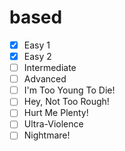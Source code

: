 # based

- [X] Easy 1
- [X] Easy 2
- [ ] Intermediate
- [ ] Advanced
- [ ] I'm Too Young To Die!
- [ ] Hey, Not Too Rough!
- [ ] Hurt Me Plenty!
- [ ] Ultra-Violence
- [ ] Nightmare!
